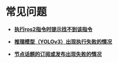 # 常见问题<a name="ZH-CN_TOPIC_0000001580965657"></a>

-   **[执行ros2指令时提示找不到该指令](执行ros2指令时提示找不到该指令.md)**  

-   **[推理模型（YOLOv3）出现执行失败的情况](推理模型（YOLOv3）出现执行失败的情况.md)**  

-   **[节点话题的订阅或发布出现失败的情况](节点话题的订阅或发布出现失败的情况.md)**  


